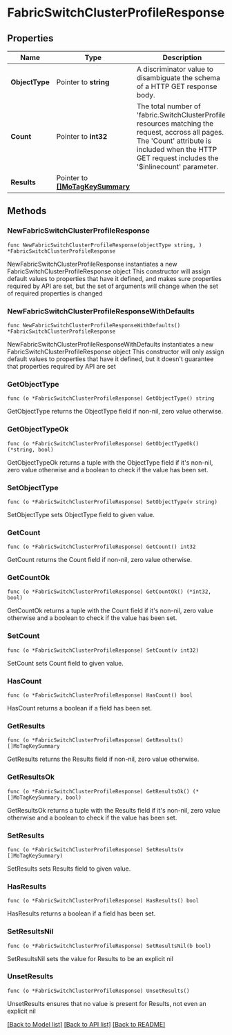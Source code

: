# FabricSwitchClusterProfileResponse

## Properties

Name | Type | Description | Notes
------------ | ------------- | ------------- | -------------
**ObjectType** | Pointer to **string** | A discriminator value to disambiguate the schema of a HTTP GET response body. | 
**Count** | Pointer to **int32** | The total number of &#39;fabric.SwitchClusterProfile&#39; resources matching the request, accross all pages. The &#39;Count&#39; attribute is included when the HTTP GET request includes the &#39;$inlinecount&#39; parameter. | [optional] 
**Results** | Pointer to [**[]MoTagKeySummary**](mo.TagKeySummary.md) |  | [optional] 

## Methods

### NewFabricSwitchClusterProfileResponse

`func NewFabricSwitchClusterProfileResponse(objectType string, ) *FabricSwitchClusterProfileResponse`

NewFabricSwitchClusterProfileResponse instantiates a new FabricSwitchClusterProfileResponse object
This constructor will assign default values to properties that have it defined,
and makes sure properties required by API are set, but the set of arguments
will change when the set of required properties is changed

### NewFabricSwitchClusterProfileResponseWithDefaults

`func NewFabricSwitchClusterProfileResponseWithDefaults() *FabricSwitchClusterProfileResponse`

NewFabricSwitchClusterProfileResponseWithDefaults instantiates a new FabricSwitchClusterProfileResponse object
This constructor will only assign default values to properties that have it defined,
but it doesn't guarantee that properties required by API are set

### GetObjectType

`func (o *FabricSwitchClusterProfileResponse) GetObjectType() string`

GetObjectType returns the ObjectType field if non-nil, zero value otherwise.

### GetObjectTypeOk

`func (o *FabricSwitchClusterProfileResponse) GetObjectTypeOk() (*string, bool)`

GetObjectTypeOk returns a tuple with the ObjectType field if it's non-nil, zero value otherwise
and a boolean to check if the value has been set.

### SetObjectType

`func (o *FabricSwitchClusterProfileResponse) SetObjectType(v string)`

SetObjectType sets ObjectType field to given value.


### GetCount

`func (o *FabricSwitchClusterProfileResponse) GetCount() int32`

GetCount returns the Count field if non-nil, zero value otherwise.

### GetCountOk

`func (o *FabricSwitchClusterProfileResponse) GetCountOk() (*int32, bool)`

GetCountOk returns a tuple with the Count field if it's non-nil, zero value otherwise
and a boolean to check if the value has been set.

### SetCount

`func (o *FabricSwitchClusterProfileResponse) SetCount(v int32)`

SetCount sets Count field to given value.

### HasCount

`func (o *FabricSwitchClusterProfileResponse) HasCount() bool`

HasCount returns a boolean if a field has been set.

### GetResults

`func (o *FabricSwitchClusterProfileResponse) GetResults() []MoTagKeySummary`

GetResults returns the Results field if non-nil, zero value otherwise.

### GetResultsOk

`func (o *FabricSwitchClusterProfileResponse) GetResultsOk() (*[]MoTagKeySummary, bool)`

GetResultsOk returns a tuple with the Results field if it's non-nil, zero value otherwise
and a boolean to check if the value has been set.

### SetResults

`func (o *FabricSwitchClusterProfileResponse) SetResults(v []MoTagKeySummary)`

SetResults sets Results field to given value.

### HasResults

`func (o *FabricSwitchClusterProfileResponse) HasResults() bool`

HasResults returns a boolean if a field has been set.

### SetResultsNil

`func (o *FabricSwitchClusterProfileResponse) SetResultsNil(b bool)`

 SetResultsNil sets the value for Results to be an explicit nil

### UnsetResults
`func (o *FabricSwitchClusterProfileResponse) UnsetResults()`

UnsetResults ensures that no value is present for Results, not even an explicit nil

[[Back to Model list]](../README.md#documentation-for-models) [[Back to API list]](../README.md#documentation-for-api-endpoints) [[Back to README]](../README.md)


